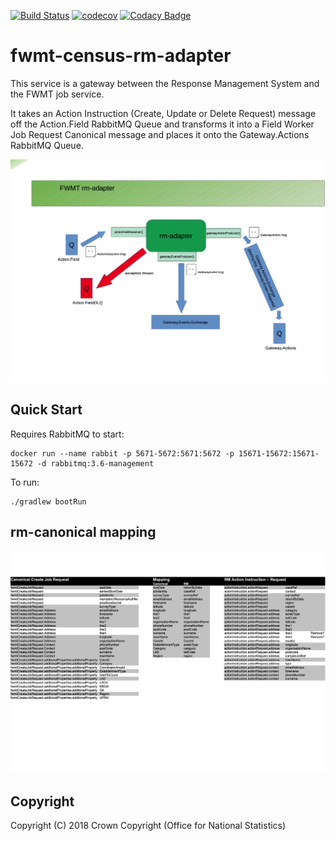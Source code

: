 [![Build Status](https://travis-ci.org/ONSdigital/fwmt-rm-adapter.svg?branch=master)](https://travis-ci.org/ONSdigital/fwmt-rm-adapter) [![codecov](https://codecov.io/gh/ONSdigital/fwmt-rm-adapter/branch/master/graph/badge.svg)](https://codecov.io/gh/ONSdigital/fwmt-rm-adapter) [![Codacy Badge](https://api.codacy.com/project/badge/Grade/9a61e9e47fef456894559330ba96b82c)](https://www.codacy.com/app/ONSDigital_FWMT/fwmt-census-rm-adapter?utm_source=github.com&amp;utm_medium=referral&amp;utm_content=ONSdigital/fwmt-census-rm-adapter&amp;utm_campaign=Badge_Grade)
# fwmt-census-rm-adapter

This service is a gateway between the Response Management System and the FWMT job service.

It takes an Action Instruction (Create, Update or Delete Request) message off the Action.Field RabbitMQ Queue and transforms it into a Field Worker Job Request Canonical message and places it onto the Gateway.Actions RabbitMQ Queue.


![](/rmadapter-highlevel.png "rmadapter highlevel diagram")	

## Quick Start

Requires RabbitMQ to start:

	docker run --name rabbit -p 5671-5672:5671:5672 -p 15671-15672:15671-15672 -d rabbitmq:3.6-management

To run:

	./gradlew bootRun

## rm-canonical mapping

![](/canonical-rm-mapping.png "canonical - rm - mapping")	


## Copyright
Copyright (C) 2018 Crown Copyright (Office for National Statistics)

